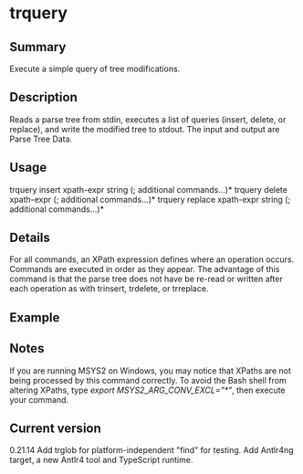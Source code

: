 # trquery

## Summary

Execute a simple query of tree modifications.

## Description

Reads a parse tree from stdin, executes a list
of queries (insert, delete, or replace), 
and write the modified tree
to stdout. The input and output are Parse Tree Data.

## Usage

trquery insert xpath-expr string (; additional commands...)*
trquery delete xpath-expr (; additional commands...)*
trquery replace xpath-expr string (; additional commands...)*

## Details

For all commands, an XPath expression defines where an operation occurs.
Commands are executed in order as they appear. The advantage of this
command is that the parse tree does not have be re-read or written after
each operation as with trinsert, trdelete, or trreplace.

## Example

## Notes

If you are running MSYS2 on Windows, you may notice that XPaths are not being
processed by this command correctly. To avoid the Bash shell from altering
XPaths, type _export MSYS2_ARG_CONV_EXCL="*"_, then execute your command.

## Current version

0.21.14 Add trglob for platform-independent "find" for testing. Add Antlr4ng target, a new Antlr4 tool and TypeScript runtime.
